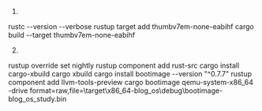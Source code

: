 1.
rustc --version --verbose
rustup target add thumbv7em-none-eabihf
cargo build --target thumbv7em-none-eabihf

2.
rustup override set nightly
rustup component add rust-src
cargo install cargo-xbuild
cargo xbuild
cargo install bootimage --version "^0.7.7"
rustup component add llvm-tools-preview
cargo bootimage
qemu-system-x86_64 -drive format=raw,file=\target\x86_64-blog_os\debug\bootimage-blog_os_study.bin